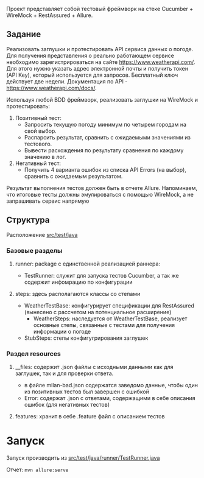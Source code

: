 Проект представляет собой тестовый фреймворк на стеке Cucumber + WireMock + RestAssured + Allure.

## Задание

Реализовать заглушки и протестировать API сервиса данных о погоде.
Для получения представления о реально работающем сервисе необходимо зарегистрироваться на
сайте https://www.weatherapi.com/. Для этого нужно указать адрес электронной почты и получить токен (API Key), который
используется для запросов. Бесплатный ключ действует две недели.
Документация по API - https://www.weatherapi.com/docs/.

Используя любой BDD фреймворк, реализовать заглушки на WireMock и протестировать:

1. Позитивный тест:
    * Запросить текущую погоду минимум по четырем городам на свой выбор.
    * Распарсить результат, сравнить с ожидаемыми значениями из тестового.
    * Вывести расхождения по результату сравнения по каждому значению в лог.
2. Негативный тест:
    * Получить 4 варианта ошибок из списка API Errors (на выбор), сравнить с ожидаемым результатом.

Результат выполнения тестов должен быть в отчете Allure. Напоминаем, что итоговые тесты должны эмулироваться с помощью
WireMock, а не запрашивать сервис напрямую

## Структура

Расположение [src/test/java](src/test/java)

### Базовые разделы

1. runner: package с единственной реализацией раннера:
    * TestRunner: служит для запуска тестов Cucumber, а так же содержит инфомрацию по конфигурации

2. steps: здесь располагаются классы со степами
    * WeatherTestBase: конфигурирует спецификации для RestAssured (вынесено с рассчетом на потенциальное расширение)
        * WeatherSteps: наследуется от WeatherTestBase, реализует основные степы, связанные с тестами для получения
          информации о погоде
    * StubSteps: степы конфигугрирования заглушек

### Раздел resources

1. __files: содержит .json файлы с исходными данными как для заглушек, так и для проверки ответа.
    * в файле milan-bad.json содержатся заведомо данные, чтобы один из позитивных тестов был завершен с ошибкой
    * Error: содержат .json с ответами, содержащими в себе описания ошибок (для негативных тестов)

2. features: хранит в себе .feature файл с описанием тестов

# Запуск

Запуск производить из [src/test/java/runner/TestRunner.java](src/test/java/runner/TestRunner.java)

Отчет:
`mvn allure:serve`